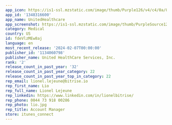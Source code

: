 ```yaml
---
app_icon: https://is1-ssl.mzstatic.com/image/thumb/Purple126/v4/c4/0a/88/c40a881e-b459-4ba9-ff82-d82f814bdb7f/AppIcon-1x_U007emarketing-0-10-0-sRGB-85-220.png/1024x1024bb.png
app_id: '1348316600'
app_name: UnitedHealthcare
app_screenshot: https://is1-ssl.mzstatic.com/image/thumb/PurpleSource126/v4/33/40/ad/3340ad5b-fb67-45de-e5cd-6b6379da8042/2c71a85a-203b-47e9-9c7d-f804ad7ab5e4_iPhoneLg-en-01.png/1284x2778bb.png
category: Medical
country: US
id: fdeVlzMEw8aj
language: en
most_recent_release: '2024-02-07T00:00:00'
publisher_id: '1134060798'
publisher_name: United HealthCare Services, Inc.
rank: '2'
release_count_in_past_year: '32'
release_count_in_past_year_category: 22
release_count_in_past_year_top_in_category: 22
rep_email: lionel.lejeune@bitrise.io
rep_first_name: Lio
rep_full_name: Lionel Lejeune
rep_linkedin: https://www.linkedin.com/in/lionelbitrise/
rep_phone: 0044 73 918 00286
rep_photo: lio.jpg
rep_title: Account Manager
store: itunes_connect
---
```

